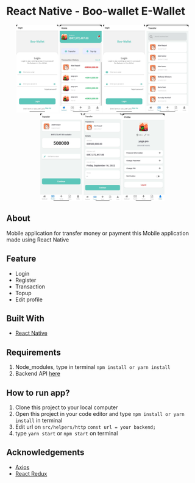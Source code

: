 # React Native - Boo-wallet E-Wallet

<p align="center">
  <img src="./screenshoot/login.jpg" height="230" />
  <img src="./screenshoot/home.jpg" height="230" /> 
  <img src="./screenshoot/login.jpg" height="230" />
  <img src="./screenshoot/search-user.jpg" height="230" /> 
  <img src="./screenshoot/input-amount.jpg" height="230" />
  <img src="./screenshoot/transfer-confirmation.jpg" height="230" /> 
  <img src="./screenshoot/profile.jpg" height="230" /> 
</p>

## About 
Mobile application for transfer money or payment
this Mobile application made using React Native
## Feature
- Login
- Register
- Transaction
- Topup
- Edit profile

## Built With
- [React Native](hhttps://reactnative.dev/)

## Requirements
1. Node_modules, type in terminal `npm install or yarn install`
2. Backend API [here](https://github.com/sen9kuni/fw9-backend)

## How to run app?
1. Clone this project to your local computer
2. Open this project in your code editor and type `npm install or yarn install` in terminal
3. Edit url on `src/helpers/http`
`const url = your backend;`
4. type `yarn start` or `npm start` on terminal

## Acknowledgements
- [Axios](https://axios-http.com/)
- [React Redux](https://react-redux.js.org/)